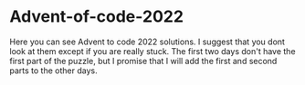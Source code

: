 # Advent-of-code-2022
Here you can see Advent to code 2022 solutions.
I suggest that you dont look at them except if you are really stuck.
The first two days don't have the first part of the puzzle, but I promise that I will add the first and second parts to the other days.
